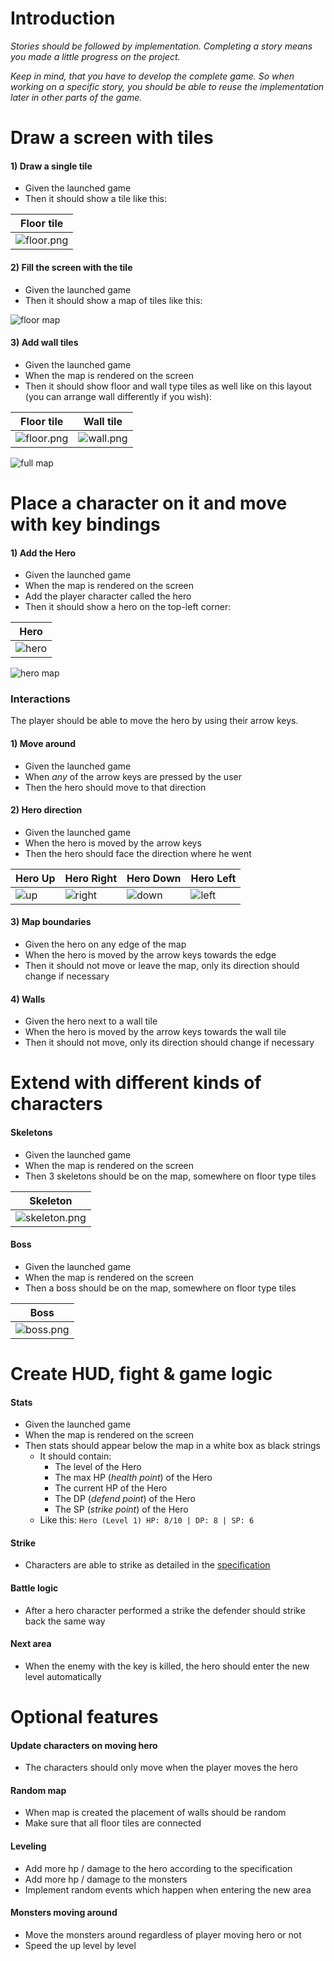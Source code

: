 # Introduction

*Stories should be followed by implementation. Completing a story means you made a little progress on the project.*

*Keep in mind, that you have to develop the complete game. So when working on a specific story, you should be able to reuse the implementation later in other parts of the game.*

# Draw a screen with tiles

#### 1) Draw a single tile
 - Given the launched game
 - Then it should show a tile like this:   

 |Floor tile|
 |----------|
 |![floor.png](assets/floor.png)|

#### 2) Fill the screen with the tile
 - Given the launched game
 - Then it should show a map of tiles like this:

 ![floor map](assets/floor-map.png)

#### 3) Add wall tiles
 - Given the launched game
 - When the map is rendered on the screen
 - Then it should show floor and wall type tiles as well like on this layout (you can arrange wall differently if you wish):

Floor tile | Wall tile
---------- | ---------
![floor.png](assets/floor.png) | ![wall.png](assets/wall.png)

![full map](assets/full-map.png)


# Place a character on it and move with key bindings

#### 1) Add the Hero
 - Given the launched game
 - When the map is rendered on the screen
 - Add the player character called the hero
 - Then it should show a hero on the top-left corner:

| Hero |
| ------ |
| ![hero](assets/hero-down.png) |

 ![hero map](assets/hero-map.png)

### Interactions

The player should be able to move the hero by using their arrow keys.

#### 1) Move around
 - Given the launched game
 - When *any* of the arrow keys are pressed by the user
 - Then the hero should move to that direction

#### 2) Hero direction
 - Given the launched game
 - When the hero is moved by the arrow keys
 - Then the hero should face the direction where he went

| Hero Up | Hero Right | Hero Down | Hero Left |
| ------- | ---------- | --------- | --------- |
| ![up](assets/hero-up.png) | ![right](assets/hero-right.png) | ![down](assets/hero-down.png) | ![left](assets/hero-left.png) |

#### 3) Map boundaries
 - Given the hero on any edge of the map
 - When the hero is moved by the arrow keys towards the edge
 - Then it should not move or leave the map, only its direction should change if necessary

#### 4) Walls
 - Given the hero next to a wall tile
 - When the hero is moved by the arrow keys towards the wall tile
 - Then it should not move, only its direction should change if necessary

# Extend with different kinds of characters

#### Skeletons
 - Given the launched game
 - When the map is rendered on the screen
 - Then 3 skeletons should be on the map, somewhere on floor type tiles

| Skeleton |
| ---------- |
| ![skeleton.png](assets/skeleton.png) |

#### Boss
 - Given the launched game
 - When the map is rendered on the screen
 - Then a boss should be on the map, somewhere on floor type tiles

| Boss |
| ---- |
| ![boss.png](assets/boss.png) |

# Create HUD, fight & game logic

#### Stats
 - Given the launched game
 - When the map is rendered on the screen
 - Then stats should appear below the map in a white box as black strings
   - It should contain:
      - The level of the Hero
      - The max HP (_health point_) of the Hero
      - The current HP of the Hero
      - The DP (_defend point_) of the Hero
      - The SP (_strike point_) of the Hero
   - Like this: `Hero (Level 1) HP: 8/10 | DP: 8 | SP: 6`

#### Strike
- Characters are able to strike as detailed in the [specification](specification.md)

#### Battle logic
- After a hero character performed a strike the defender should strike back the same way

#### Next area
- When the enemy with the key is killed, the hero should enter the new level automatically

# Optional features

#### Update characters on moving hero
- The characters should only move when the player moves the hero

#### Random map
- When map is created the placement of walls should be random
- Make sure that all floor tiles are connected

#### Leveling
- Add more hp / damage to the hero according to the specification
- Add more hp / damage to the monsters
- Implement random events which happen when entering the new area

#### Monsters moving around
- Move the monsters around regardless of player moving hero or not
- Speed the up level by level
